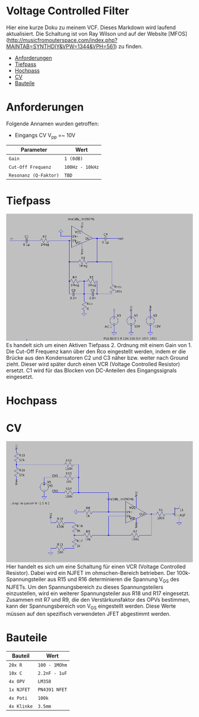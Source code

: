 # Voltage Controlled Filter 
Hier eine kurze Doku zu meinem VCF. Dieses Markdown wird laufend aktualisiert.
Die Schaltung ist von Ray Wilson und auf der Website [MFOS] (http://musicfromouterspace.com/index.php?MAINTAB=SYNTHDIY&VPW=1344&VPH=561)
zu finden.

- [Anforderungen](#anforderungen)
- [Tiefpass](#tiefpass)
- [Hochpass](#hochpass)
- [CV](#cv)
- [Bauteile](#bauteile)
	<!--- - [Thema 3](#thema3)	-->

# Anforderungen
Folgende Annamen wurden getroffen:
- Eingangs CV V<sub>pp</sub> =~ 10V

| Parameter            | Wert                   |
| -------------------- | ---------------------- |
| `Gain` | `1 (0dB)` |
| `Cut-Off Frequenz ` | `100Hz - 10kHz` |
| `Resonanz (Q-Faktor)` | `TBD` |

# Tiefpass
![tp2](fig/tp2.png)
Es handelt sich um einen Aktiven Tiefpass 2. Ordnung mit einem Gain von 1.
Die Cut-Off Frequenz kann über den Rco eingestellt werden, indem er die Brücke aus den Kondensatoren C2 und C3 
näher bzw. weiter nach Ground zieht. Dieser wird später durch einen VCR (Voltage Controlled Resistor) ersetzt.
C1 wird für das Blocken von DC-Anteilen des Eingangssignals eingesetzt.
# Hochpass
# CV
![cv](fig/cv.png)
Hier handelt es sich um eine Schaltung für einen VCR (Voltage Controlled Resistor).
Dabei wird ein NJFET im ohmschen-Bereich betrieben.
Der 100k-Spannungsteiler aus R15 und R16 determinieren die Spannung V<sub>GS</sub> des NJFETs. 
Um den Spannungsbereich zu dieses Spannungsteilers einzustellen, wird ein weiterer Spannungsteiler aus R18 und R17 eingesetzt.
Zusammen mit R7 und R9, die den Verstärkunsfaktor des OPVs bestimmen, kann der Spannungsbereich von V<sub>GS</sub> eingestellt werden.
Diese Werte müssen auf den spezifisch verwendeten JFET abgestimmt werden.

# Bauteile
| Bauteil            | Wert                   |
| -------------------- | ---------------------- |
| `20x R` | `100 - 1MOhm` |
| `10x C` | `2.2nF - 1uF` |
| `4x OPV` | `LM358` |
| `1x NJFET` | `PN4391 NFET` |
| `4x Poti` | `100k` |
| `4x Klinke` | `3.5mm` |



